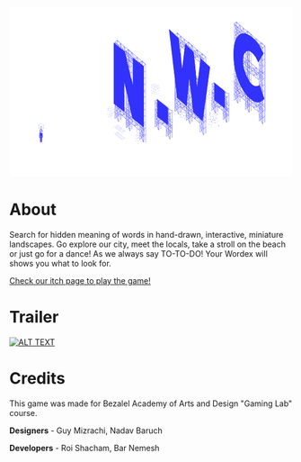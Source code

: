 <div align='center'>
  
  <img src='Images/Title.png' width = "750" height = "300">

<div align='left'>

  # About
  
Search for hidden meaning of words in hand-drawn, interactive, miniature landscapes. Go explore our city, meet the locals, take a stroll on the beach or just go for a dance!  As we always say  TO-TO-DO!
Your Wordex will  shows you what to look for. 

[Check our itch page to play the game!](https://guymizrachi.itch.io/nwc)


# Trailer
[![ALT TEXT](https://img.youtube.com/vi/YOUTUBE_VIDEO_ID_HERE/0.jpg)](https://www.youtube.com/watch?v=YOUTUBE_VIDEO_ID_HERE)


# Credits
This game was made for Bezalel Academy of Arts and Design "Gaming Lab" course.

**Designers** - Guy Mizrachi, Nadav Baruch

**Developers** - Roi Shacham, Bar Nemesh

